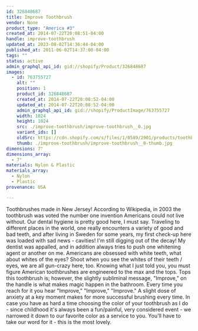 ```yaml
---
id: 326848687
title: Improve Toothbrush
vendor: None
product_type: "America #3"
created_at: 2014-07-22T20:08:51-04:00
handle: improve-toothbrush
updated_at: 2023-08-02T14:36:44-04:00
published_at: 2011-06-02T14:37:00-04:00
tags: ""
status: active
admin_graphql_api_id: gid://shopify/Product/326848687
images:
  - id: 763755727
    alt: ""
    position: 1
    product_id: 326848687
    created_at: 2014-07-22T20:08:52-04:00
    updated_at: 2014-07-22T20:08:52-04:00
    admin_graphql_api_id: gid://shopify/ProductImage/763755727
    width: 1024
    height: 1024
    src: ./improve-toothbrush/improve-toothbrush__0.jpg
    variant_ids: []
    oldSrc: https://cdn.shopify.com/s/files/1/0589/2901/products/toothbrush.jpeg?v=1406074132
    thumb: ./improve-toothbrush/improve-toothbrush__0-thumb.jpg
dimensions: 7"
dimensions_array:
  - 7"
materials: Nylon & Plastic
materials_array:
  - Nylon
  - Plastic
provenance: USA

---
```


Toothbrushes made in New Jersey! According to Wikipedia, in 2003 the toothbrush was voted the number one invention Americans could not live without. Our dental hygiene is pretty good here, I must say. Traveling to different places in the world, one really encounters a variety of good and bad teeth, and after living in Sweden for some years, my first check-up here was loaded with sad news - cavities! I'm still digging out of the decay! My dentist was appalled, and in addition always tries to push one whitening agent or another on me. Americans are obsessed with white teeth, what about whites of the eyes? Shoot when you see the whites of their teeth / eyes, we are all gun-crazy here, too. Knowing what I just told you, you must figure American toothbrushes are engineered to the max and the tops. Tops this toothbrush is; however, the slightly subliminal message, "Improve," on the handle is what makes magic happen in the bathroom. Every time you reach for it you hear "Improve," "Improve," "Improve." A slight dose of anxiety at a key moment makes for more successful brushing every time. In case you have as hard a time choosing the color of your toothbrush as I do - since childhood it's always been a fun/painful, very considered event - we narrowed it down to our favorite color as a service to you. You'll have to take our word for it - this is the most lovely.